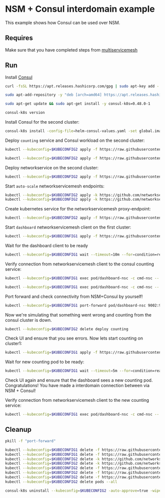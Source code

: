 # NSM + Consul interdomain example

This example shows how Consul can be used over NSM. 

## Requires

Make sure that you have completed steps from [multiservicemesh](../../suites/multiservicemesh)

## Run

Install [Consul](https://www.consul.io/docs/k8s/installation/install-cli)
```bash
curl -fsSL https://apt.releases.hashicorp.com/gpg | sudo apt-key add -
```
```bash
sudo apt-add-repository -y "deb [arch=amd64] https://apt.releases.hashicorp.com $(lsb_release -cs) main"
```
```bash
sudo apt-get update && sudo apt-get install -y consul-k8s=0.48.0-1
```
```bash
consul-k8s version
```

Install Consul for the second cluster:
```bash
consul-k8s install -config-file=helm-consul-values.yaml -set global.image=hashicorp/consul:1.12.0 -auto-approve --kubeconfig=$KUBECONFIG2
```

Deploy `counting` service and Consul workload on the second cluster:
```bash
kubectl --kubeconfig=$KUBECONFIG2 apply -f https://raw.githubusercontent.com/networkservicemesh/deployments-k8s/d0a902cdbc161a3061452a95d012670beaddabc6/examples/interdomain/usecases/nsm_consul/server/counting_service.yaml
```
```bash
kubectl --kubeconfig=$KUBECONFIG2 apply -f https://raw.githubusercontent.com/networkservicemesh/deployments-k8s/d0a902cdbc161a3061452a95d012670beaddabc6/examples/interdomain/usecases/nsm_consul/server/counting.yaml
```

Deploy networkservice on the second cluster:
```bash
kubectl --kubeconfig=$KUBECONFIG2 apply -f https://raw.githubusercontent.com/networkservicemesh/deployments-k8s/d0a902cdbc161a3061452a95d012670beaddabc6/examples/interdomain/usecases/nsm_consul/netsvc.yaml
```

Start `auto-scale` networkservicemesh endpoints:
```bash
kubectl --kubeconfig=$KUBECONFIG2 apply -k https://github.com/networkservicemesh/deployments-k8s/examples/interdomain/usecases/nsm_consul/nse-auto-scale-client?ref=d0a902cdbc161a3061452a95d012670beaddabc6
kubectl --kubeconfig=$KUBECONFIG2 apply -k https://github.com/networkservicemesh/deployments-k8s/examples/interdomain/usecases/nsm_consul/nse-auto-scale-server?ref=d0a902cdbc161a3061452a95d012670beaddabc6
```

Create kubernetes service for the networkservicemesh proxy-endpoint:
```bash
kubectl --kubeconfig=$KUBECONFIG2 apply -f https://raw.githubusercontent.com/networkservicemesh/deployments-k8s/d0a902cdbc161a3061452a95d012670beaddabc6/examples/interdomain/usecases/nsm_consul/service.yaml
```

Start `dashboard` networkservicemesh client on the first cluster:
```bash
kubectl --kubeconfig=$KUBECONFIG1 apply -f https://raw.githubusercontent.com/networkservicemesh/deployments-k8s/d0a902cdbc161a3061452a95d012670beaddabc6/examples/interdomain/usecases/nsm_consul/client/dashboard.yaml
```

Wait for the dashboard client to be ready
```bash
kubectl --kubeconfig=$KUBECONFIG1 wait --timeout=10m --for=condition=ready pod -l app=dashboard-nsc
```

Verify connection from networkservicemesh client to the consul counting service:
```bash
kubectl --kubeconfig=$KUBECONFIG1 exec pod/dashboard-nsc -c cmd-nsc -- apk add curl
```
```bash
kubectl --kubeconfig=$KUBECONFIG1 exec pod/dashboard-nsc -c cmd-nsc -- curl counting:9001
```

Port forward and check connectivity from NSM+Consul by yourself!
```bash
kubectl --kubeconfig=$KUBECONFIG1 port-forward pod/dashboard-nsc 9002:9002 &
```
Now we're simulating that something went wrong and counting from the consul cluster is down.
```bash
kubectl --kubeconfig=$KUBECONFIG2 delete deploy counting
```
Check UI and ensure that you see errors.
Now lets start counting on cluster1:
```bash
kubectl --kubeconfig=$KUBECONFIG1 apply -f https://raw.githubusercontent.com/networkservicemesh/deployments-k8s/d0a902cdbc161a3061452a95d012670beaddabc6/examples/interdomain/usecases/nsm_consul/server/counting_nsm.yaml
```
Wait for new counting pod to be ready:
```bash
kubectl --kubeconfig=$KUBECONFIG1 wait --timeout=5m --for=condition=ready pod -l app=counting
```

Check UI again and ensure that the dashboard sees a new counting pod. 
Congratulations! You have made a interdomain connection between via NSM + Consul!

Verify connection from networkservicemesh client to the new counting service:
```bash
kubectl --kubeconfig=$KUBECONFIG1 exec pod/dashboard-nsc -c cmd-nsc -- curl counting:9001
```

## Cleanup

```bash
pkill -f "port-forward"
```
```bash
kubectl --kubeconfig=$KUBECONFIG1 delete -f https://raw.githubusercontent.com/networkservicemesh/deployments-k8s/d0a902cdbc161a3061452a95d012670beaddabc6/examples/interdomain/usecases/nsm_consul/server/counting_nsm.yaml
kubectl --kubeconfig=$KUBECONFIG1 delete -f https://raw.githubusercontent.com/networkservicemesh/deployments-k8s/d0a902cdbc161a3061452a95d012670beaddabc6/examples/interdomain/usecases/nsm_consul/client/dashboard.yaml
kubectl --kubeconfig=$KUBECONFIG2 delete -k https://github.com/networkservicemesh/deployments-k8s/examples/interdomain/usecases/nsm_consul/nse-auto-scale-client?ref=d0a902cdbc161a3061452a95d012670beaddabc6
kubectl --kubeconfig=$KUBECONFIG2 delete -k https://github.com/networkservicemesh/deployments-k8s/examples/interdomain/usecases/nsm_consul/nse-auto-scale-server?ref=d0a902cdbc161a3061452a95d012670beaddabc6
kubectl --kubeconfig=$KUBECONFIG2 delete -f https://raw.githubusercontent.com/networkservicemesh/deployments-k8s/d0a902cdbc161a3061452a95d012670beaddabc6/examples/interdomain/usecases/nsm_consul/service.yaml
kubectl --kubeconfig=$KUBECONFIG2 delete -f https://raw.githubusercontent.com/networkservicemesh/deployments-k8s/d0a902cdbc161a3061452a95d012670beaddabc6/examples/interdomain/usecases/nsm_consul/server/counting_service.yaml
kubectl --kubeconfig=$KUBECONFIG2 delete -f https://raw.githubusercontent.com/networkservicemesh/deployments-k8s/d0a902cdbc161a3061452a95d012670beaddabc6/examples/interdomain/usecases/nsm_consul/netsvc.yaml
kubectl --kubeconfig=$KUBECONFIG2 delete pods --all
```
```bash
consul-k8s uninstall --kubeconfig=$KUBECONFIG2 -auto-approve=true -wipe-data=true
```
